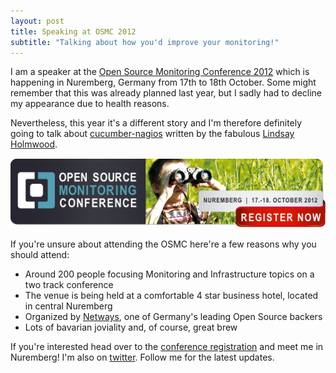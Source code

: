 ```yaml
---
layout: post
title: Speaking at OSMC 2012
subtitle: "Talking about how you'd improve your monitoring!"
---
```


I am a speaker at the [Open Source Monitoring Conference 2012](http://www.netways.de/en/osmc/osmc_2012/uebersicht/) which is happening in Nuremberg, Germany from 17th to 18th October. Some might remember that this was already planned last year, but I sadly had to decline my appearance due to health reasons.

Nevertheless, this year it's a different story and I'm therefore definitely going to talk about [cucumber-nagios](http://auxesis.github.com/cucumber-nagios/) written by the fabulous [Lindsay Holmwood](http://holmwood.id.au/~lindsay/).

<a href='http://www.netways.de/en/osmc/osmc_2012/registration/'><img src="/assets/images/posts/osmc_2012_register_now.jpg"></a>

If you're unsure about attending the OSMC here're a few reasons why you should attend:

* Around 200 people focusing Monitoring and Infrastructure topics on a two track conference
* The venue is being held at a comfortable 4 star business hotel, located in central Nuremberg
* Organized by [Netways](http://www.netways.de/en/de/home/), one of Germany's leading Open Source backers
* Lots of bavarian joviality and, of course, great brew

If you're interested head over to the [conference registration](http://www.netways.de/en/osmc/osmc_2012/registration/) and meet me in Nuremberg! I'm also on [twitter](https://twitter.com/fooforge). Follow me for the latest updates.
